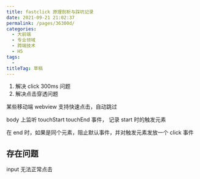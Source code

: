 ```yaml
---
title: fastclick 原理剖析与踩坑记录
date: 2021-09-21 21:02:37
permalink: /pages/36300d/
categories: 
  - 大前端
  - 专业领域
  - 跨端技术
  - H5
tags: 
  - 
titleTag: 草稿
---
```


1. 解决 click 300ms 问题
2. 解决点击穿透问题

某些移动端 webview 支持快速点击，自动跳过

body 上监听 touchStart touchEnd 事件， 记录 start 时的触发元素

在 end 时，如果是同个元素，阻止默认事件，并对触发元素发放一个 click 事件


## 存在问题

input 无法正常点击